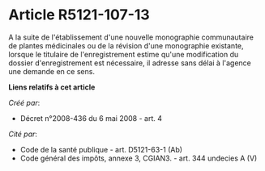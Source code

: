 # Article R5121-107-13

A la suite de l'établissement d'une nouvelle monographie communautaire de plantes médicinales ou de la révision d'une
monographie existante, lorsque le titulaire de l'enregistrement estime qu'une modification du dossier d'enregistrement est
nécessaire, il adresse sans délai à l'agence une demande en ce sens.

**Liens relatifs à cet article**

_Créé par_:

  - Décret n°2008-436 du 6 mai 2008 - art. 4

_Cité par_:

  - Code de la santé publique - art. D5121-63-1 (Ab)
  - Code général des impôts, annexe 3, CGIAN3. - art. 344 undecies A (V)
